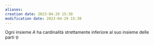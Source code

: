 ```yaml
---
aliases: 
creation date: 2023-04-29 15:30
modification date: 2023-04-29 15:30
---
```


Ogni insieme $A$ ha cardinalità strettamente inferiore al suo insieme delle parti $\mathfrak{P}$



